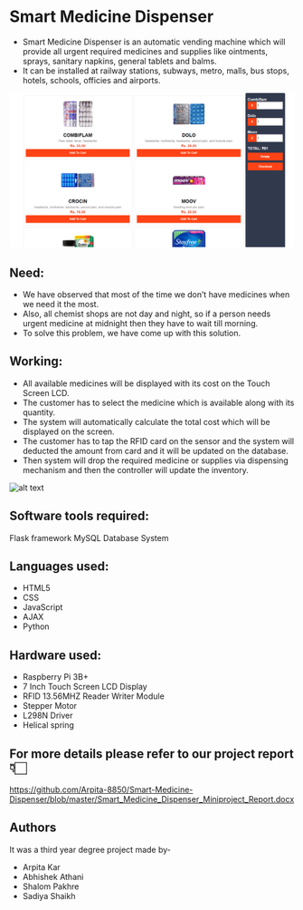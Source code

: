 # Smart Medicine Dispenser
- Smart Medicine Dispenser is an automatic vending machine which will provide all urgent required medicines and supplies like ointments, sprays, sanitary napkins, general tablets and balms.
- It can be installed at railway stations, subways, metro, malls, bus stops, hotels, schools, officies and airports.

![alt text](https://github.com/Arpita-8850/Smart-Medicine-Dispenser/blob/master/photo.png)

## Need:  
- We have observed that most of the time we don’t have medicines when we need it the most. 
- Also, all chemist shops are not day and night, so if a person needs urgent medicine at midnight then they have to wait till morning.
- To solve this problem, we have come up with this solution.


## Working:
- All available medicines will be displayed with its cost on the Touch Screen LCD.
- The customer has to select the medicine which is available along with its quantity.
- The system will automatically calculate the total cost which will be displayed on the screen.
- The customer has to tap the RFID card on the sensor and the system will deducted the amount from card and it will be updated on the database. 
- Then system will drop the required medicine or supplies via dispensing mechanism and then the controller will update the inventory.

![alt text](https://github.com/Arpita-8850/Smart-Medicine-Dispenser/master/photo1.png)

## Software tools required:
Flask framework
MySQL Database System

## Languages used:
- HTML5
- CSS
- JavaScript
- AJAX
- Python

## Hardware used:
- Raspberry Pi 3B+
- 7 Inch Touch Screen LCD Display
- RFID 13.56MHZ Reader Writer Module
- Stepper Motor
- L298N Driver
- Helical spring

## For more details please refer to our project report👇🏻
https://github.com/Arpita-8850/Smart-Medicine-Dispenser/blob/master/Smart_Medicine_Dispenser_Miniproject_Report.docx

## Authors
It was a third year degree project made by-
- Arpita Kar
- Abhishek Athani
- Shalom Pakhre
- Sadiya Shaikh